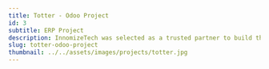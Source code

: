 ```yaml
---
title: Totter - Odoo Project
id: 3
subtitle: ERP Project
description: InnomizeTech was selected as a trusted partner to build the platform to allow our customer to help manage their clients’ permits. The platform needs to communicate with different stakeholders including clients, companies, contractors, and individual.
slug: totter-odoo-project
thumbnail: ../../assets/images/projects/totter.jpg
---
```

